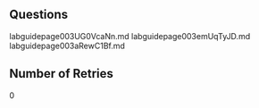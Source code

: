 ## Questions
labguidepage003UG0VcaNn.md
labguidepage003emUqTyJD.md
labguidepage003aRewC1Bf.md

## Number of Retries
0
